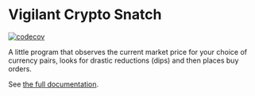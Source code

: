 # Vigilant Crypto Snatch

[![codecov](https://codecov.io/gh/martin-ueding/vigilant-crypto-snatch/branch/master/graph/badge.svg?token=FPHPK00JI1)](https://codecov.io/gh/martin-ueding/vigilant-crypto-snatch)

A little program that observes the current market price for your choice of currency pairs, looks for drastic reductions (dips) and then places buy orders.

See [the full documentation](https://martin-ueding.github.io/vigilant-crypto-snatch/).